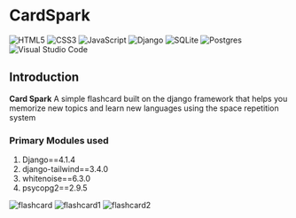 # CardSpark 

![HTML5](https://img.shields.io/badge/html5-%23E34F26.svg?style=for-the-badge&logo=html5&logoColor=white)
![CSS3](https://img.shields.io/badge/css3-%231572B6.svg?style=for-the-badge&logo=css3&logoColor=white)
![JavaScript](https://img.shields.io/badge/javascript-%23323330.svg?style=for-the-badge&logo=javascript&logoColor=%23F7DF1E)
![Django](https://img.shields.io/badge/django-%23092E20.svg?style=for-the-badge&logo=django&logoColor=white)
![SQLite](https://img.shields.io/badge/sqlite-%2307405e.svg?style=for-the-badge&logo=sqlite&logoColor=white)
![Postgres](https://img.shields.io/badge/postgres-%23316192.svg?style=for-the-badge&logo=postgresql&logoColor=white)
![Visual Studio Code](https://img.shields.io/badge/Visual%20Studio%20Code-0078d7.svg?style=for-the-badge&logo=visual-studio-code&logoColor=white)

## Introduction

**Card Spark** A simple flashcard built on the django framework that helps you memorize new topics and learn new languages using the space repetition system


### Primary Modules used
1. Django==4.1.4
2. django-tailwind==3.4.0
3. whitenoise==6.3.0
4. psycopg2==2.9.5

![flashcard](https://github.com/EmmanuelDav/Flashcard/assets/52932347/7baaa064-b67b-4657-9d03-b5f980d3c578)
![flashcard1](https://github.com/EmmanuelDav/Flashcard/assets/52932347/b0119bdd-0684-46d1-bb21-2d3c3dea52e9)
![flashcard2](https://github.com/EmmanuelDav/Flashcard/assets/52932347/fa31f738-0deb-46c2-b6ec-f72cbc5c9fc3)




